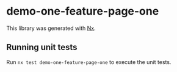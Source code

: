 # demo-one-feature-page-one

This library was generated with [Nx](https://nx.dev).

## Running unit tests

Run `nx test demo-one-feature-page-one` to execute the unit tests.

